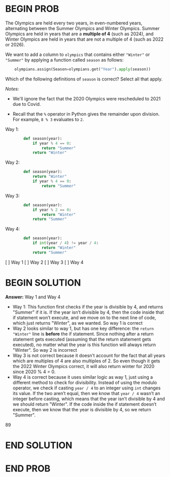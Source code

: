 # BEGIN PROB

The Olympics are held every two years, in even-numbered years,
alternating between the Summer Olympics and Winter Olympics. Summer
Olympics are held in years that are a **multiple of 4** (such as 2024),
and Winter Olympics are held in years that are not a multiple of 4 (such
as 2022 or 2026).

We want to add a column to `olympics` that contains either `"Winter"` or
`"Summer"` by applying a function called `season` as follows:
```py
    olympians.assign(Season=olympians.get("Year").apply(season))
```

Which of the following definitions of `season` is correct? Select all
that apply.

*Notes:*

-   We'll ignore the fact that the 2020 Olympics were rescheduled to
    2021 due to Covid.

-   Recall that the `%` operator in Python gives the remainder upon
    division. For example, `8 % 3` evaluates to `2`.

Way 1:
```py
        def season(year):
            if year % 4 == 0:
                return "Summer"
            return "Winter"
```

Way 2:
```py
        def season(year):
            return "Winter"
            if year % 4 == 0:
                return "Summer"
```

Way 3:
```py
        def season(year):
            if year % 2 == 0:
                return "Winter"
            return "Summer"
```
Way 4:
```py
        def season(year):
            if int(year / 4) != year / 4:
                return "Winter"
            return "Summer"
```

[ ] Way 1
[ ] Way 2
[ ] Way 3
[ ] Way 4

# BEGIN SOLUTION
**Answer:** Way 1 and Way 4

- Way 1: This function first checks if the year is divisible by 4, and returns "Summer" if it is. If the year isn’t divisible by 4, then the code inside that if statement won’t execute, and we move on to the next line of code, which just returns "Winter", as we wanted. So way 1 is correct
- Way 2 looks similar to way 1, but has one key difference: the `return "Winter"` line is **before** the if statement. Since nothing after a return statement gets executed (assuming that the return statement gets executed), no matter what the year is this function will always return "Winter". So way 2 is incorrect
- Way 3 is not correct because it doesn’t account for the fact that all years which are multiples of 4 are also multiples of 2. So even though it gets the 2022 Winter Olympics correct, it will also return winter for 2020 since 2020 % 4 = 0. 
- Way 4 is correct because it uses similar logic as way 1, just using a different method to check for divisibility. Instead of using the modulo operator, we check if casting `year / 4` to an integer using `int` changes its value. If the two aren’t equal, then we know that `year / 4` wasn’t an integer before casting, which means that the year isn’t divisible by 4 and we should return "Winter". If the code inside the if statement doesn’t execute, then we know that the year is divisible by 4, so we return "Summer".

<average>89</average>

# END SOLUTION

# END PROB